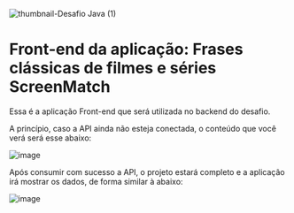 ![thumbnail-Desafio Java (1)](https://github.com/jacqueline-oliveira/3356-java-desafio-front/assets/66698429/6f1cf2db-ca91-493b-b37c-2c08ad2afc50)

# Front-end da aplicação: Frases clássicas de filmes e séries ScreenMatch

Essa é a aplicação Front-end que será utilizada no backend do desafio.

A princípio, caso a API ainda não esteja conectada, o conteúdo que você verá será esse abaixo:


![image](https://github.com/jacqueline-oliveira/3356-java-desafio-front/assets/66698429/4b612a93-09d8-4376-8c30-8b18fbecd2fc)



Após consumir com sucesso a API, o projeto estará completo e a aplicação irá mostrar os dados, de forma similar à abaixo:


![image](https://github.com/jacqueline-oliveira/3356-java-desafio-front/assets/66698429/bbd2799d-1360-4f0d-9330-f3a002c1a8c4)


